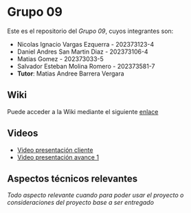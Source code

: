 # Grupo 09

Este es el repositorio del *Grupo 09*, cuyos integrantes son:

* Nicolas Ignacio Vargas Ezquerra - 202373123-4
* Daniel Andres San Martin Diaz - 202373106-4
* Matias Gomez - 202373033-5
* Salvador Esteban Molina Romero - 202373581-7
* **Tutor**: Matias Andree Barrera Vergara

## Wiki

Puede acceder a la Wiki mediante el siguiente [enlace](https://github.com/dotoya/GRUPO09-2025-PROYINF.wiki.git)

## Videos

* [Video presentación cliente](https://aula.usm.cl/pluginfile.php/7621199/mod_resource/content/2/video1352931478.mp4)
* [Video presentación avance 1](https://www.youtube.com/)

## Aspectos técnicos relevantes

_Todo aspecto relevante cuando para poder usar el proyecto o consideraciones del proyecto base a ser entregado_
